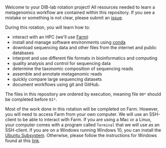 Welcome to your DIB-lab rotation project! 
All resources needed to learn a metagenomics workflow are contained within this repository. 
If you see a mistake or something is not clear, please submit an [issue](https://github.com/dib-lab/dib_rotation/issues). 

During this rotation, you will learn how to:  

   + interact with an HPC (we'll use [Farm](https://www.hpc.ucdavis.edu/posts/about_farm/))
   + install and manage software environments using [conda](https://docs.conda.io/en/latest/)
   + download sequencing data and other files from the internet and public databases
   + interpret and use different file formats in bioinformatics and computing
   + quality analysis and control for sequencing data
   + determine the taxonomic composition of sequencing reads
   + assemble and annotate metagenomic reads
   + quickly compare large sequencing datasets
   + document workflows using git and GitHub. 
 
The files in this repository are ordered by execution, meaning file `00*` should be completed before `01*`. 

Most of the work done in this rotation will be completed on Farm. 
However, you will need to access Farm from your own computer. 
We will use an SSH-client to be able to interact with Farm. 
If you are using a Mac or a Linux, your computer comes with a program called `Terminal` that we will use as an SSH-client.
If you are on a Windows running Windows 10, you can install the [Ubuntu Subsystem](https://docs.microsoft.com/en-us/windows/wsl/install-win10).
Otherwise, please follow the instructions for Windows found at this [link](https://hpc-carpentry.github.io/hpc-intro/setup/).
